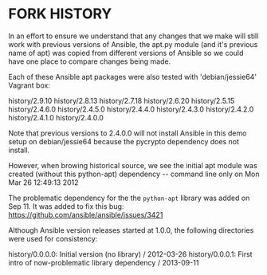 FORK HISTORY
============

In an effort to ensure we understand that any changes that we make will still
work with previous versions of Ansible, the apt.py module (and it's previous
name of apt) was copied from different versions of Ansible so we could have one
place to compare changes being made.

Each of these Ansible apt packages were also tested with 'debian/jessie64'
Vagrant box:

history/2.9.10
history/2.8.13
history/2.7.18
history/2.6.20
history/2.5.15
history/2.4.6.0
history/2.4.5.0
history/2.4.4.0
history/2.4.3.0
history/2.4.2.0
history/2.4.1.0
history/2.4.0.0

Note that previous versions to 2.4.0.0 will not install Ansible in this demo
setup on debian/jessie64 because the pycrypto dependency does not install.


However, when browing historical source, we see the initial apt module was
created (without this python-apt) dependency -- command line only on 
Mon Mar 26 12:49:13 2012

The problematic dependency for the the `python-apt` library was added on Sep 11.
It was added to fix this bug:
https://github.com/ansible/ansible/issues/3421

Although Ansible version releases started at 1.0.0, the following directories
were used for consistency:

history/0.0.0.0: Initial version (no library) / 2012-03-26 
history/0.0.0.1: First intro of now-problematic library dependency / 2013-09-11

